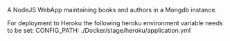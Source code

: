 A NodeJS WebApp maintaining books and authors in a Mongdb instance.

For deployment to Heroku the following heroku environment variable needs to be set:
CONFIG_PATH: ./Docker/stage/heroku/application.yml

